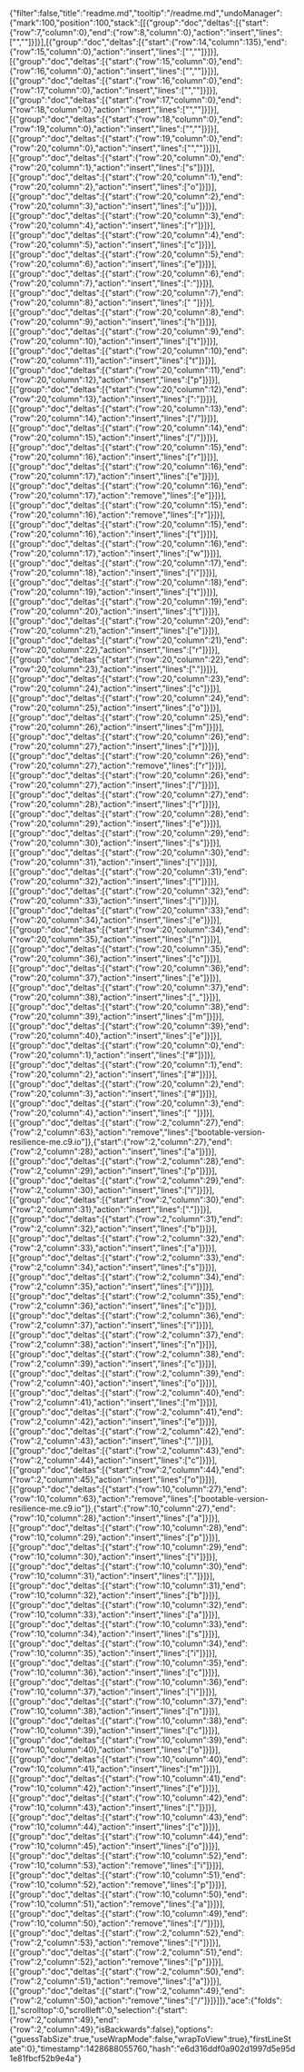 {"filter":false,"title":"readme.md","tooltip":"/readme.md","undoManager":{"mark":100,"position":100,"stack":[[{"group":"doc","deltas":[{"start":{"row":7,"column":0},"end":{"row":8,"column":0},"action":"insert","lines":["",""]}]}],[{"group":"doc","deltas":[{"start":{"row":14,"column":135},"end":{"row":15,"column":0},"action":"insert","lines":["",""]}]}],[{"group":"doc","deltas":[{"start":{"row":15,"column":0},"end":{"row":16,"column":0},"action":"insert","lines":["",""]}]}],[{"group":"doc","deltas":[{"start":{"row":16,"column":0},"end":{"row":17,"column":0},"action":"insert","lines":["",""]}]}],[{"group":"doc","deltas":[{"start":{"row":17,"column":0},"end":{"row":18,"column":0},"action":"insert","lines":["",""]}]}],[{"group":"doc","deltas":[{"start":{"row":18,"column":0},"end":{"row":19,"column":0},"action":"insert","lines":["",""]}]}],[{"group":"doc","deltas":[{"start":{"row":19,"column":0},"end":{"row":20,"column":0},"action":"insert","lines":["",""]}]}],[{"group":"doc","deltas":[{"start":{"row":20,"column":0},"end":{"row":20,"column":1},"action":"insert","lines":["s"]}]}],[{"group":"doc","deltas":[{"start":{"row":20,"column":1},"end":{"row":20,"column":2},"action":"insert","lines":["o"]}]}],[{"group":"doc","deltas":[{"start":{"row":20,"column":2},"end":{"row":20,"column":3},"action":"insert","lines":["u"]}]}],[{"group":"doc","deltas":[{"start":{"row":20,"column":3},"end":{"row":20,"column":4},"action":"insert","lines":["r"]}]}],[{"group":"doc","deltas":[{"start":{"row":20,"column":4},"end":{"row":20,"column":5},"action":"insert","lines":["c"]}]}],[{"group":"doc","deltas":[{"start":{"row":20,"column":5},"end":{"row":20,"column":6},"action":"insert","lines":["e"]}]}],[{"group":"doc","deltas":[{"start":{"row":20,"column":6},"end":{"row":20,"column":7},"action":"insert","lines":[":"]}]}],[{"group":"doc","deltas":[{"start":{"row":20,"column":7},"end":{"row":20,"column":8},"action":"insert","lines":[" "]}]}],[{"group":"doc","deltas":[{"start":{"row":20,"column":8},"end":{"row":20,"column":9},"action":"insert","lines":["h"]}]}],[{"group":"doc","deltas":[{"start":{"row":20,"column":9},"end":{"row":20,"column":10},"action":"insert","lines":["t"]}]}],[{"group":"doc","deltas":[{"start":{"row":20,"column":10},"end":{"row":20,"column":11},"action":"insert","lines":["t"]}]}],[{"group":"doc","deltas":[{"start":{"row":20,"column":11},"end":{"row":20,"column":12},"action":"insert","lines":["p"]}]}],[{"group":"doc","deltas":[{"start":{"row":20,"column":12},"end":{"row":20,"column":13},"action":"insert","lines":[":"]}]}],[{"group":"doc","deltas":[{"start":{"row":20,"column":13},"end":{"row":20,"column":14},"action":"insert","lines":["/"]}]}],[{"group":"doc","deltas":[{"start":{"row":20,"column":14},"end":{"row":20,"column":15},"action":"insert","lines":["/"]}]}],[{"group":"doc","deltas":[{"start":{"row":20,"column":15},"end":{"row":20,"column":16},"action":"insert","lines":["r"]}]}],[{"group":"doc","deltas":[{"start":{"row":20,"column":16},"end":{"row":20,"column":17},"action":"insert","lines":["e"]}]}],[{"group":"doc","deltas":[{"start":{"row":20,"column":16},"end":{"row":20,"column":17},"action":"remove","lines":["e"]}]}],[{"group":"doc","deltas":[{"start":{"row":20,"column":15},"end":{"row":20,"column":16},"action":"remove","lines":["r"]}]}],[{"group":"doc","deltas":[{"start":{"row":20,"column":15},"end":{"row":20,"column":16},"action":"insert","lines":["t"]}]}],[{"group":"doc","deltas":[{"start":{"row":20,"column":16},"end":{"row":20,"column":17},"action":"insert","lines":["w"]}]}],[{"group":"doc","deltas":[{"start":{"row":20,"column":17},"end":{"row":20,"column":18},"action":"insert","lines":["i"]}]}],[{"group":"doc","deltas":[{"start":{"row":20,"column":18},"end":{"row":20,"column":19},"action":"insert","lines":["t"]}]}],[{"group":"doc","deltas":[{"start":{"row":20,"column":19},"end":{"row":20,"column":20},"action":"insert","lines":["t"]}]}],[{"group":"doc","deltas":[{"start":{"row":20,"column":20},"end":{"row":20,"column":21},"action":"insert","lines":["e"]}]}],[{"group":"doc","deltas":[{"start":{"row":20,"column":21},"end":{"row":20,"column":22},"action":"insert","lines":["r"]}]}],[{"group":"doc","deltas":[{"start":{"row":20,"column":22},"end":{"row":20,"column":23},"action":"insert","lines":["."]}]}],[{"group":"doc","deltas":[{"start":{"row":20,"column":23},"end":{"row":20,"column":24},"action":"insert","lines":["c"]}]}],[{"group":"doc","deltas":[{"start":{"row":20,"column":24},"end":{"row":20,"column":25},"action":"insert","lines":["o"]}]}],[{"group":"doc","deltas":[{"start":{"row":20,"column":25},"end":{"row":20,"column":26},"action":"insert","lines":["m"]}]}],[{"group":"doc","deltas":[{"start":{"row":20,"column":26},"end":{"row":20,"column":27},"action":"insert","lines":["r"]}]}],[{"group":"doc","deltas":[{"start":{"row":20,"column":26},"end":{"row":20,"column":27},"action":"remove","lines":["r"]}]}],[{"group":"doc","deltas":[{"start":{"row":20,"column":26},"end":{"row":20,"column":27},"action":"insert","lines":["/"]}]}],[{"group":"doc","deltas":[{"start":{"row":20,"column":27},"end":{"row":20,"column":28},"action":"insert","lines":["r"]}]}],[{"group":"doc","deltas":[{"start":{"row":20,"column":28},"end":{"row":20,"column":29},"action":"insert","lines":["e"]}]}],[{"group":"doc","deltas":[{"start":{"row":20,"column":29},"end":{"row":20,"column":30},"action":"insert","lines":["s"]}]}],[{"group":"doc","deltas":[{"start":{"row":20,"column":30},"end":{"row":20,"column":31},"action":"insert","lines":["i"]}]}],[{"group":"doc","deltas":[{"start":{"row":20,"column":31},"end":{"row":20,"column":32},"action":"insert","lines":["l"]}]}],[{"group":"doc","deltas":[{"start":{"row":20,"column":32},"end":{"row":20,"column":33},"action":"insert","lines":["i"]}]}],[{"group":"doc","deltas":[{"start":{"row":20,"column":33},"end":{"row":20,"column":34},"action":"insert","lines":["e"]}]}],[{"group":"doc","deltas":[{"start":{"row":20,"column":34},"end":{"row":20,"column":35},"action":"insert","lines":["n"]}]}],[{"group":"doc","deltas":[{"start":{"row":20,"column":35},"end":{"row":20,"column":36},"action":"insert","lines":["c"]}]}],[{"group":"doc","deltas":[{"start":{"row":20,"column":36},"end":{"row":20,"column":37},"action":"insert","lines":["e"]}]}],[{"group":"doc","deltas":[{"start":{"row":20,"column":37},"end":{"row":20,"column":38},"action":"insert","lines":["_"]}]}],[{"group":"doc","deltas":[{"start":{"row":20,"column":38},"end":{"row":20,"column":39},"action":"insert","lines":["m"]}]}],[{"group":"doc","deltas":[{"start":{"row":20,"column":39},"end":{"row":20,"column":40},"action":"insert","lines":["e"]}]}],[{"group":"doc","deltas":[{"start":{"row":20,"column":0},"end":{"row":20,"column":1},"action":"insert","lines":["#"]}]}],[{"group":"doc","deltas":[{"start":{"row":20,"column":1},"end":{"row":20,"column":2},"action":"insert","lines":["#"]}]}],[{"group":"doc","deltas":[{"start":{"row":20,"column":2},"end":{"row":20,"column":3},"action":"insert","lines":["#"]}]}],[{"group":"doc","deltas":[{"start":{"row":20,"column":3},"end":{"row":20,"column":4},"action":"insert","lines":[" "]}]}],[{"group":"doc","deltas":[{"start":{"row":2,"column":27},"end":{"row":2,"column":63},"action":"remove","lines":["bootable-version-resilience-me.c9.io"]},{"start":{"row":2,"column":27},"end":{"row":2,"column":28},"action":"insert","lines":["a"]}]}],[{"group":"doc","deltas":[{"start":{"row":2,"column":28},"end":{"row":2,"column":29},"action":"insert","lines":["p"]}]}],[{"group":"doc","deltas":[{"start":{"row":2,"column":29},"end":{"row":2,"column":30},"action":"insert","lines":["i"]}]}],[{"group":"doc","deltas":[{"start":{"row":2,"column":30},"end":{"row":2,"column":31},"action":"insert","lines":["."]}]}],[{"group":"doc","deltas":[{"start":{"row":2,"column":31},"end":{"row":2,"column":32},"action":"insert","lines":["b"]}]}],[{"group":"doc","deltas":[{"start":{"row":2,"column":32},"end":{"row":2,"column":33},"action":"insert","lines":["a"]}]}],[{"group":"doc","deltas":[{"start":{"row":2,"column":33},"end":{"row":2,"column":34},"action":"insert","lines":["s"]}]}],[{"group":"doc","deltas":[{"start":{"row":2,"column":34},"end":{"row":2,"column":35},"action":"insert","lines":["i"]}]}],[{"group":"doc","deltas":[{"start":{"row":2,"column":35},"end":{"row":2,"column":36},"action":"insert","lines":["c"]}]}],[{"group":"doc","deltas":[{"start":{"row":2,"column":36},"end":{"row":2,"column":37},"action":"insert","lines":["i"]}]}],[{"group":"doc","deltas":[{"start":{"row":2,"column":37},"end":{"row":2,"column":38},"action":"insert","lines":["n"]}]}],[{"group":"doc","deltas":[{"start":{"row":2,"column":38},"end":{"row":2,"column":39},"action":"insert","lines":["c"]}]}],[{"group":"doc","deltas":[{"start":{"row":2,"column":39},"end":{"row":2,"column":40},"action":"insert","lines":["o"]}]}],[{"group":"doc","deltas":[{"start":{"row":2,"column":40},"end":{"row":2,"column":41},"action":"insert","lines":["m"]}]}],[{"group":"doc","deltas":[{"start":{"row":2,"column":41},"end":{"row":2,"column":42},"action":"insert","lines":["e"]}]}],[{"group":"doc","deltas":[{"start":{"row":2,"column":42},"end":{"row":2,"column":43},"action":"insert","lines":["."]}]}],[{"group":"doc","deltas":[{"start":{"row":2,"column":43},"end":{"row":2,"column":44},"action":"insert","lines":["c"]}]}],[{"group":"doc","deltas":[{"start":{"row":2,"column":44},"end":{"row":2,"column":45},"action":"insert","lines":["o"]}]}],[{"group":"doc","deltas":[{"start":{"row":10,"column":27},"end":{"row":10,"column":63},"action":"remove","lines":["bootable-version-resilience-me.c9.io"]},{"start":{"row":10,"column":27},"end":{"row":10,"column":28},"action":"insert","lines":["a"]}]}],[{"group":"doc","deltas":[{"start":{"row":10,"column":28},"end":{"row":10,"column":29},"action":"insert","lines":["p"]}]}],[{"group":"doc","deltas":[{"start":{"row":10,"column":29},"end":{"row":10,"column":30},"action":"insert","lines":["i"]}]}],[{"group":"doc","deltas":[{"start":{"row":10,"column":30},"end":{"row":10,"column":31},"action":"insert","lines":["."]}]}],[{"group":"doc","deltas":[{"start":{"row":10,"column":31},"end":{"row":10,"column":32},"action":"insert","lines":["b"]}]}],[{"group":"doc","deltas":[{"start":{"row":10,"column":32},"end":{"row":10,"column":33},"action":"insert","lines":["a"]}]}],[{"group":"doc","deltas":[{"start":{"row":10,"column":33},"end":{"row":10,"column":34},"action":"insert","lines":["s"]}]}],[{"group":"doc","deltas":[{"start":{"row":10,"column":34},"end":{"row":10,"column":35},"action":"insert","lines":["i"]}]}],[{"group":"doc","deltas":[{"start":{"row":10,"column":35},"end":{"row":10,"column":36},"action":"insert","lines":["c"]}]}],[{"group":"doc","deltas":[{"start":{"row":10,"column":36},"end":{"row":10,"column":37},"action":"insert","lines":["i"]}]}],[{"group":"doc","deltas":[{"start":{"row":10,"column":37},"end":{"row":10,"column":38},"action":"insert","lines":["n"]}]}],[{"group":"doc","deltas":[{"start":{"row":10,"column":38},"end":{"row":10,"column":39},"action":"insert","lines":["c"]}]}],[{"group":"doc","deltas":[{"start":{"row":10,"column":39},"end":{"row":10,"column":40},"action":"insert","lines":["o"]}]}],[{"group":"doc","deltas":[{"start":{"row":10,"column":40},"end":{"row":10,"column":41},"action":"insert","lines":["m"]}]}],[{"group":"doc","deltas":[{"start":{"row":10,"column":41},"end":{"row":10,"column":42},"action":"insert","lines":["e"]}]}],[{"group":"doc","deltas":[{"start":{"row":10,"column":42},"end":{"row":10,"column":43},"action":"insert","lines":["."]}]}],[{"group":"doc","deltas":[{"start":{"row":10,"column":43},"end":{"row":10,"column":44},"action":"insert","lines":["c"]}]}],[{"group":"doc","deltas":[{"start":{"row":10,"column":44},"end":{"row":10,"column":45},"action":"insert","lines":["o"]}]}],[{"group":"doc","deltas":[{"start":{"row":10,"column":52},"end":{"row":10,"column":53},"action":"remove","lines":["i"]}]}],[{"group":"doc","deltas":[{"start":{"row":10,"column":51},"end":{"row":10,"column":52},"action":"remove","lines":["p"]}]}],[{"group":"doc","deltas":[{"start":{"row":10,"column":50},"end":{"row":10,"column":51},"action":"remove","lines":["a"]}]}],[{"group":"doc","deltas":[{"start":{"row":10,"column":49},"end":{"row":10,"column":50},"action":"remove","lines":["/"]}]}],[{"group":"doc","deltas":[{"start":{"row":2,"column":52},"end":{"row":2,"column":53},"action":"remove","lines":["i"]}]}],[{"group":"doc","deltas":[{"start":{"row":2,"column":51},"end":{"row":2,"column":52},"action":"remove","lines":["p"]}]}],[{"group":"doc","deltas":[{"start":{"row":2,"column":50},"end":{"row":2,"column":51},"action":"remove","lines":["a"]}]}],[{"group":"doc","deltas":[{"start":{"row":2,"column":49},"end":{"row":2,"column":50},"action":"remove","lines":["/"]}]}]]},"ace":{"folds":[],"scrolltop":0,"scrollleft":0,"selection":{"start":{"row":2,"column":49},"end":{"row":2,"column":49},"isBackwards":false},"options":{"guessTabSize":true,"useWrapMode":false,"wrapToView":true},"firstLineState":0},"timestamp":1428688055760,"hash":"e6d316ddf0a902d1997d5e95d1e81fbcf52b9e4a"}